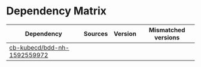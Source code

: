 # Dependency Matrix

Dependency | Sources | Version | Mismatched versions
---------- | ------- | ------- | -------------------
[cb-kubecd/bdd-nh-1592559972](https://github.com/cb-kubecd/bdd-nh-1592559972.git) |  | []() | 
